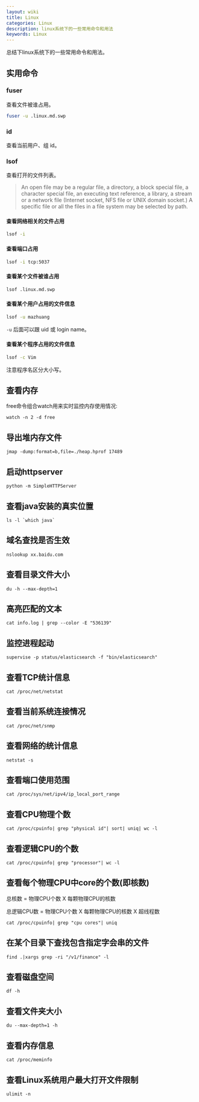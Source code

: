 ```yaml
---
layout: wiki
title: Linux
categories: Linux
description: linux系统下的一些常用命令和用法
keywords: Linux
---
```


总结下linux系统下的一些常用命令和用法。

## 实用命令

### fuser

查看文件被谁占用。

```sh
fuser -u .linux.md.swp
```

### id

查看当前用户、组 id。

### lsof

查看打开的文件列表。

> An  open  file  may  be  a  regular  file,  a directory, a block special file, a character special file, an executing text reference, a library, a stream or a network file (Internet socket, NFS file or UNIX domain socket.)  A specific file or all the files in a file system may be selected by path.

#### 查看网络相关的文件占用

```sh
lsof -i
```

#### 查看端口占用

```sh
lsof -i tcp:5037
```

#### 查看某个文件被谁占用

```sh
lsof .linux.md.swp
```

#### 查看某个用户占用的文件信息

```sh
lsof -u mazhuang
```

`-u` 后面可以跟 uid 或 login name。

#### 查看某个程序占用的文件信息

```sh
lsof -c Vim
```

注意程序名区分大小写。

## 查看内存
free命令组合watch用来实时监控内存使用情况:

```
watch -n 2 -d free
```

## 导出堆内存文件

```
jmap -dump:format=b,file=./heap.hprof 17489
```

## 启动httpserver

```
python -m SimpleHTTPServer
```

## 查看java安装的真实位置

```
ls -l `which java`
```

## 域名查找是否生效

```
nslookup xx.baidu.com
````


## 查看目录文件大小

```
du -h --max-depth=1
```

## 高亮匹配的文本

```
cat info.log | grep --color -E "536139"
```

## 监控进程起动

```
supervise -p status/elasticsearch -f "bin/elasticsearch"
```

## 查看TCP统计信息

```
cat /proc/net/netstat
```

## 查看当前系统连接情况

```
cat /proc/net/snmp
```

## 查看网络的统计信息

```
netstat -s
```

## 查看端口使用范围

```
cat /proc/sys/net/ipv4/ip_local_port_range
```

## 查看CPU物理个数

``` 
cat /proc/cpuinfo| grep "physical id"| sort| uniq| wc -l
```

## 查看逻辑CPU的个数

``` 
cat /proc/cpuinfo| grep "processor"| wc -l
```

## 查看每个物理CPU中core的个数(即核数)

总核数 = 物理CPU个数 X 每颗物理CPU的核数 

总逻辑CPU数 = 物理CPU个数 X 每颗物理CPU的核数 X 超线程数

``` 
cat /proc/cpuinfo| grep "cpu cores"| uniq
```

## 在某个目录下查找包含指定字会串的文件

``` 
find .|xargs grep -ri "/v1/finance" -l
```

## 查看磁盘空间

``` 
df -h
```

## 查看文件夹大小

``` 
du --max-depth=1 -h
```

## 查看内存信息

``` 
cat /proc/meminfo 
```

## 查看Linux系统用户最大打开文件限制

``` 
ulimit -n
```



